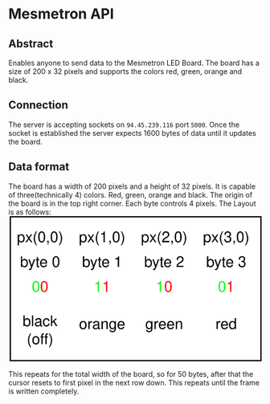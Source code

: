 # Mesmetron API
## Abstract
Enables anyone to send data to the Mesmetron LED Board.
The board has a size of 200 x 32 pixels and supports the colors red, green, orange and black.
## Connection
The server is accepting sockets on `94.45.239.116` port `5000`. Once the socket is established the server expects 1600 bytes of data until it updates the board.
## Data format
The board has a width of 200 pixels and a height of 32 pixels. It is capable of three(technically 4) colors. Red, green, orange and black.
The origin of the board is in the top right corner. Each byte controls 4 pixels. The Layout is as follows:
![Shows the byte layout](./ByteLayout.png "Byte layout")

This repeats for the total width of the board, so for 50 bytes, after that the cursor resets to first pixel in the next row down. This repeats until the frame is written completely.
